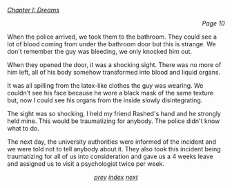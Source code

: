 <p><i><u>Chapter I: Dreams</u></i><p>
<p align="right"><i>Page 10</i></p>

When the police arrived, we took them to the bathroom. They
could see a lot of blood coming from under the bathroom door
but this is strange. We don't remember the guy was bleeding,
we only knocked him out.

When they opened the door, it was a shocking sight. There
was no more of him left, all of his body somehow transformed
into blood and liquid organs.

It was all spilling from the latex-like clothes the guy was
wearing. We couldn't see his face because he wore a black
mask of the same texture but, now I could see his organs
from the inside slowly disintegrating.

The sight was so shocking, I held my friend Rashed's hand
and he strongly held mine. This would be traumatizing for
anybody. The police didn't know what to do.

The next day, the university authorities were informed of
the incident and we were told not to tell anybody about it.
They also took this incident being traumatizing for all of
us into consideration and gave us a 4 weeks leave and
assigned us to visit a psychologist twice per week.

<p align="center">
    <i>
        <a href="vol_1_page_9.html">prev</a>
        <a href="./index.html">index</a>
        <a href="vol_1_page_11.html">next</a>
    </i>
</p>
